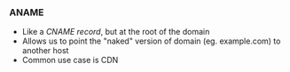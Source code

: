 
### ANAME 
- Like a *CNAME record*, but at the root of the domain
- Allows us to point the "naked" version of domain (eg. example.com) to another host
- Common use case is CDN
